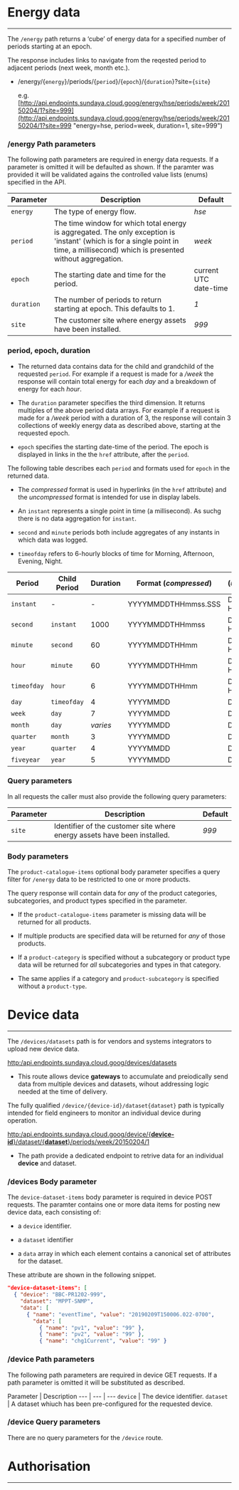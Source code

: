# Energy data
---

The `/energy` path returns a ‘cube’ of energy data for a specified number of periods starting at an epoch. 

The response includes links to navigate from the reqested period to adjacent periods (next week, month etc.). 

- /energy/{`energy`}/periods/{`period`}/{`epoch`}/{`duration`}?site={`site`}

    e.g. [http://api.endpoints.sundaya.cloud.goog/energy/hse/periods/week/20150204/1?site=999](http://api.endpoints.sundaya.cloud.goog/energy/hse/periods/week/20150204/1?site=999 "energy=hse, period=week, duration=1, site=999")

### /energy Path parameters

The following path parameters are required in energy data requests. If a parameter is omitted it will be defaulted as shown. If the paramter was provided it will be validated agains the controlled value lists (enums) specified in the API.     

Parameter | Description | Default
--- | --- | --- 
`energy` | The type of energy flow. | *hse*
`period` | The time window for which total energy is aggregated. The only exception is 'instant' (which is for a single point in time, a millisecond) which is presented without aggregation. | *week*
`epoch` | The starting date and time for the period. | current UTC date-time
`duration` | The number of periods to return starting at epoch. This defaults to 1. | *1*
`site` | The customer site where energy assets have been installed. | *999*

### period, epoch, duration
- The returned data contains data for the child and grandchild of the requested `period`. For example if a request is made for a */week* the response will contain total energy for each *day* and a breakdown of energy for each *hour*. 

- The `duration` parameter specifies the third dimension. It returns multiples of the above period data arrays. For example if a request is made for a */week* period with a duration of 3, the response will contain 3 collections of weekly energy data as described above, starting at the requested epoch. 

- `epoch` specifies  the starting date-time of the period. The epoch is displayed in links in the the `href` attribute, after the `period`. 

The following table describes each `period` and formats used for `epoch` in the returned data. 

- The *compressed* format is used in hyperlinks (in the `href` attribute) and the *uncompressed* format is intended for use in display labels.

- An `instant` represents a single point in time (a millisecond). As suchg there is no data aggregation for `instant`.

- `second` and `minute` periods both include aggregates of any instants in which data was logged.

- `timeofday` refers to 6-hourly blocks of time for Morning, Afternoon, Evening, Night.

Period | Child Period | Duration | Format (*compressed*) | (*uncompressed*)
--- | --- |--- | --- | --- 
`instant` | - | - | YYYYMMDDTHHmmss.SSS | DD/MM/YY HHmmss.SSS
`second` | `instant` | 1000 | YYYYMMDDTHHmmss | DD/MM/YY HHmm:ss
`minute` | `second` | 60 | YYYYMMDDTHHmm | DD/MM/YY HH:mm
`hour` | `minute` | 60 | YYYYMMDDTHHmm | DD/MM/YY HH:mm
`timeofday` | `hour` | 6 | YYYYMMDDTHHmm | DD/MM/YY HH:mm
`day` | `timeofday` | 4 | YYYYMMDD | DD/MM/YY
`week` | `day` | 7 | YYYYMMDD | DD/MM/YY
`month` | `day` | *varies*  | YYYYMMDD | DD/MM/YY
`quarter` | `month` | 3 | YYYYMMDD | DD/MM/YY
`year` | `quarter` | 4 | YYYYMMDD | DD/MM/YY
`fiveyear` | `year` | 5 | YYYYMMDD | DD/MM/YY

### Query parameters
In all requests the caller must also provide the following query parameters:

Parameter | Description | Default
--- | --- | --- 
`site` | Identifier of the customer site where energy assets have been installed. | *999*

### Body parameters
The `product-catalogue-items` optional body parameter specifies a query filter for `/energy` data to be restricted to one or more products. 

The query response will contain data for *any* of the product categories, subcategories, and product types specified in the parameter. 

- If the `product-catalogue-items` parameter is missing data will be returned for all products.

- If multiple products are specified data will be returned for *any* of those products.

- If a `product-category` is specified without a subcategory or product type data will be returned for *all* subcategories and types in that category.

- The same applies if a category and `product-subcategory` is specified without a `product-type`.

# Device data
---

The `/devices/datasets` path is for vendors and systems integrators to upload new device data.

[http:/api.endpoints.sundaya.cloud.goog/devices/datasets](http:/api.endpoints.sundaya.cloud.goog/devices/datasets)

- This route allows device **gateways** to accumulate and preiodically send data from multiple devices and datasets, wihout addressing logic needed at the time of delivery.

The fully qualified `/device/{device-id}/dataset{dataset}` path is typically intended for field engineers to monitor an individual device during operation.
 
 [http:/api.endpoints.sundaya.cloud.goog/device/{**device-id**}/dataset/{**dataset**}/periods/week/20150204/1](http:/api.endpoints.sundaya.cloud.goog/device/BBC-PR1202-999/dataset/MPPT-SNMP/periods/week/20150204/1)

- The path provide a dedicated endpoint to retrive data for an individual **device** and dataset. 

### /devices Body parameter

The `device-dataset-items` body parameter is required in device POST requests. The paramter contains one or more data items for posting new device data, each consisting of:

- a `device` identifier.

- a `dataset` identifier 

- a `data` array in which each element contains a canonical set of attributes for the dataset.

These attribute are shown in the following snippet.

```json
"device-dataset-items": [
  { "device": "BBC-PR1202-999",
    "dataset": "MPPT-SNMP",
    "data": [
      { "name": "eventTime", "value": "20190209T150006.022-0700",
        "data": [            
          { "name": "pv1", "value": "99" },
          { "name": "pv2", "value": "99" },
          { "name": "chg1Current", "value": "99" }
```

### /device Path parameters

The following path parameters are required in device GET requests. If a path parameter is omitted it will be substituted as described.    

Parameter | Description 
--- | --- | --- 
`device` | The device identifier. 
`dataset` | A dataset whiuch has been pre-configured for the requested device. 

### /device Query parameters
There are no query parameters for the `/device` route.

# Authorisation

---
